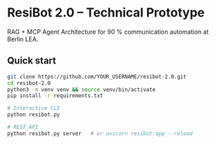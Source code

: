 # ResiBot 2.0 – Technical Prototype
RAG + MCP Agent Architecture for 90 % communication automation at Berlin LEA.

## Quick start
```bash
git clone https://github.com/YOUR_USERNAME/resibot-2.0.git
cd resibot-2.0
python3 -m venv venv && source venv/bin/activate
pip install -r requirements.txt

# Interactive CLI
python resibot.py

# REST API
python resibot.py server   # or uvicorn resibot:app --reload
